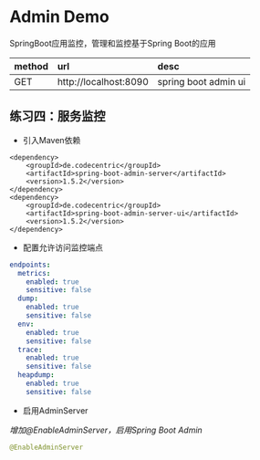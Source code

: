 # Admin Demo 

SpringBoot应用监控，管理和监控基于Spring Boot的应用

|method|url|desc|
|:---|:---|:---|
|GET|http://localhost:8090|spring boot admin ui|

## 练习四：服务监控

* 引入Maven依赖  

``` maven
<dependency>
    <groupId>de.codecentric</groupId>
    <artifactId>spring-boot-admin-server</artifactId>
    <version>1.5.2</version>
</dependency>
<dependency>
    <groupId>de.codecentric</groupId>
    <artifactId>spring-boot-admin-server-ui</artifactId>
    <version>1.5.2</version>
</dependency>
```

* 配置允许访问监控端点

``` yaml
endpoints:
  metrics:
    enabled: true
    sensitive: false
  dump:
    enabled: true
    sensitive: false
  env:
    enabled: true
    sensitive: false
  trace:
    enabled: true
    sensitive: false
  heapdump:
    enabled: true
    sensitive: false
```

* 启用AdminServer  

_增加@EnableAdminServer，启用Spring Boot Admin_  

``` java
@EnableAdminServer
```
